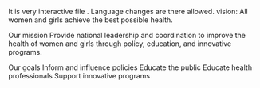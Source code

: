 It is very interactive file .
Language changes are there allowed.
vision:
All women and girls achieve the best possible health.

Our mission
Provide national leadership and coordination to improve the health of women and girls through policy, education, and innovative programs.

Our goals
Inform and influence policies
Educate the public
Educate health professionals
Support innovative programs

